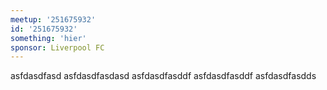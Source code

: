 ```yaml
---
meetup: '251675932'
id: '251675932'
something: 'hier'
sponsor: Liverpool FC
---
```


asfdasdfasd
asfdasdfasdasd
asfdasdfasddf
asfdasdfasddf
asfdasdfasdds

